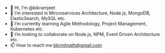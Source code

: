 - 👋 Hi, I’m @bikramjeet
- 👀 I’m interested in Mircroservices Architecture, Node.js, MongoDB, ElasticSearch, MySQL etc.
- 🌱 I’m currently learning Agile Methodology, Project Management, Kubernetes etc.
- 💞️ I’m looking to collaborate on Node.js, NPM, Event Driven Architecture etc.
- 📫 How to reach me bkrmjtnath@gmail.com

<!---
bikramjeet/bikramjeet is a ✨ special ✨ repository because its `README.md` (this file) appears on your GitHub profile.
You can click the Preview link to take a look at your changes.
--->
